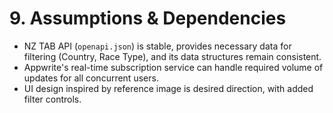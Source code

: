 # 9. Assumptions & Dependencies

- NZ TAB API (`openapi.json`) is stable, provides necessary data for filtering (Country, Race Type), and its data structures remain consistent.
- Appwrite's real-time subscription service can handle required volume of updates for all concurrent users.
- UI design inspired by reference image is desired direction, with added filter controls.